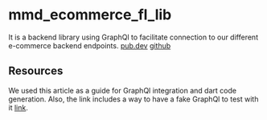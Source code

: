 # mmd_ecommerce_fl_lib

It is a backend library using GraphQl to facilitate connection to our different
e-commerce backend endpoints.
[pub.dev](https://pub.dev/packages/mmd_ecommerce_fl_lib) 
[github](https://github.com/BeshoyMelika/mmd-ecommerce-fl-lib) 

## Resources

We used this article as a guide for GraphQl integration and dart code generation.
Also, the link includes a way to have a fake GraphQl to test with it
[link](https://medium.com/@v.ditsyak/ultimate-toolchain-to-work-with-graphql-in-flutter-13aef79c6484).
